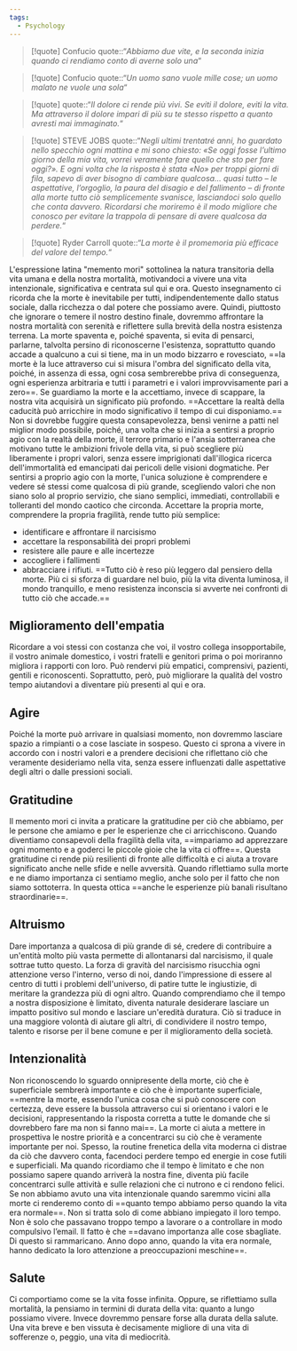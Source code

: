 ```yaml
---
tags:
  - Psychology
---
```



> [!quote] Confucio
> quote::“*Abbiamo due vite, e la seconda inizia quando ci rendiamo conto di averne solo una*“

> [!quote] Confucio
> quote::“*Un uomo sano vuole mille cose; un uomo malato ne vuole una sola*“

> [!quote]
> quote::“*Il dolore ci rende più vivi. Se eviti il dolore, eviti la vita. Ma attraverso il dolore impari di più su te stesso rispetto a quanto avresti mai immaginato.*“

> [!quote] STEVE JOBS
> quote::“*Negli ultimi trentatré anni, ho guardato nello specchio ogni mattina e mi sono chiesto: «Se oggi fosse l’ultimo giorno della mia vita, vorrei veramente fare quello che sto per fare oggi?». E ogni volta che la risposta è stata «No» per troppi giorni di fila, sapevo di aver bisogno di cambiare qualcosa… quasi tutto – le aspettative, l’orgoglio, la paura del disagio e del fallimento – di fronte alla morte tutto ciò semplicemente svanisce, lasciandoci solo quello che conta davvero. Ricordarsi che moriremo è il modo migliore che conosco per evitare la trappola di pensare di avere qualcosa da perdere.*“

> [!quote] Ryder Carroll
> quote::“*La morte è il promemoria più efficace del valore del tempo.*“

L'espressione latina "memento mori" sottolinea la natura transitoria della vita umana e della nostra mortalità, motivandoci a vivere una vita intenzionale, significativa e centrata sul qui e ora.
Questo insegnamento ci ricorda che la morte è inevitabile per tutti, indipendentemente dallo status sociale, dalla ricchezza o dal potere che possiamo avere.
Quindi, piuttosto che ignorare o temere il nostro destino finale, dovremmo affrontare la nostra mortalità con serenità e riflettere sulla brevità della nostra esistenza terrena.
La morte spaventa e, poiché spaventa, si evita di pensarci, parlarne, talvolta persino di riconoscerne l'esistenza, soprattutto quando accade a qualcuno a cui si tiene, ma in un modo bizzarro e rovesciato, ==la morte è la luce attraverso cui si misura l'ombra del significato della vita, poiché, in assenza di essa, ogni cosa sembrerebbe priva di conseguenza, ogni esperienza arbitraria e tutti i parametri e i valori improvvisamente pari a zero==.
Se guardiamo la morte e la accettiamo, invece di scappare, la nostra vita acquisirà un significato più profondo.
==Accettare la realtà della caducità può arricchire in modo significativo il tempo di cui disponiamo.==
Non si dovrebbe fuggire questa consapevolezza, bensì venirne a patti nel miglior modo possibile, poiché, una volta che si inizia a sentirsi a proprio agio con la realtà della morte, il terrore primario e l'ansia sotterranea che motivano tutte le ambizioni frivole della vita, si può scegliere più liberamente i propri valori, senza essere imprigionati dall'illogica ricerca dell'immortalità ed emancipati dai pericoli delle visioni dogmatiche.
Per sentirsi a proprio agio con la morte, l'unica soluzione è comprendere e vedere sé stessi come qualcosa di più grande, scegliendo valori che non siano solo al proprio servizio, che siano semplici, immediati, controllabili e tolleranti del mondo caotico che circonda.
Accettare la propria morte, comprendere la propria fragilità, rende tutto più semplice:
* identificare e affrontare il narcisismo
* accettare la responsabilità dei propri problemi
* resistere alle paure e alle incertezze
* accogliere i fallimenti
* abbracciare i rifiuti.
==Tutto ciò è reso più leggero dal pensiero della morte. Più ci si sforza di guardare nel buio, più la vita diventa luminosa, il mondo tranquillo, e meno resistenza inconscia si avverte nei confronti di tutto ciò che accade.==


## Miglioramento dell'empatia
Ricordare a voi stessi con costanza che voi, il vostro collega insopportabile, il vostro animale domestico, i vostri fratelli e genitori prima o poi moriranno migliora i rapporti con loro.
Può rendervi più empatici, comprensivi, pazienti, gentili e riconoscenti. Soprattutto, però, può migliorare la qualità del vostro tempo aiutandovi a diventare più presenti al qui e ora.

## Agire
Poiché la morte può arrivare in qualsiasi momento, non dovremmo lasciare spazio a rimpianti o a cose lasciate in sospeso. Questo ci sprona a vivere in accordo con i nostri valori e a prendere decisioni che riflettano ciò che veramente desideriamo nella vita, senza essere influenzati dalle aspettative degli altri o dalle pressioni sociali.

## Gratitudine
Il memento mori ci invita a praticare la gratitudine per ciò che abbiamo, per le persone che amiamo e per le esperienze che ci arricchiscono.
Quando diventiamo consapevoli della fragilità della vita, ==impariamo ad apprezzare ogni momento e a goderci le piccole gioie che la vita ci offre==. Questa gratitudine ci rende più resilienti di fronte alle difficoltà e ci aiuta a trovare significato anche nelle sfide e nelle avversità.
Quando riflettiamo sulla morte e ne diamo importanza ci sentiamo meglio, anche solo per il fatto che non siamo sottoterra. In questa ottica ==anche le esperienze più banali risultano straordinarie==.

## Altruismo
Dare importanza a qualcosa di più grande di sé, credere di contribuire a un'entità molto più vasta permette di allontanarsi dal narcisismo, il quale sottrae tutto questo.
La forza di gravità del narcisismo risucchia ogni attenzione verso l'interno, verso di noi, dando l'impressione di essere al centro di tutti i problemi dell'universo, di patire tutte le ingiustizie, di meritare la grandezza più di ogni altro.
Quando comprendiamo che il tempo a nostra disposizione è limitato, diventa naturale desiderare lasciare un impatto positivo sul mondo e lasciare un'eredità duratura. Ciò si traduce in una maggiore volontà di aiutare gli altri, di condividere il nostro tempo, talento e risorse per il bene comune e per il miglioramento della società.

## Intenzionalità
Non riconoscendo lo sguardo onnipresente della morte, ciò che è superficiale sembrerà importante e ciò che è importante superficiale, ==mentre la morte, essendo l'unica cosa che si può conoscere con certezza, deve essere la bussola attraverso cui si orientano i valori e le decisioni, rappresentando la risposta corretta a tutte le domande che si dovrebbero fare ma non si fanno mai==.
La morte ci aiuta a mettere in prospettiva le nostre priorità e a concentrarci su ciò che è veramente importante per noi.
Spesso, la routine frenetica della vita moderna ci distrae da ciò che davvero conta, facendoci perdere tempo ed energie in cose futili e superficiali.
Ma quando ricordiamo che il tempo è limitato e che non possiamo sapere quando arriverà la nostra fine, diventa più facile concentrarci sulle attività e sulle relazioni che ci nutrono e ci rendono felici.
Se non abbiamo avuto una vita intenzionale quando saremmo vicini alla morte ci renderemo conto di ==quanto tempo abbiamo perso quando la vita era normale==. Non si tratta solo di come abbiano impiegato il loro tempo. Non è solo che passavano troppo tempo a lavorare o a controllare in modo compulsivo l’email.
Il fatto è che ==davano importanza alle cose sbagliate. Di questo si rammaricano. Anno dopo anno, quando la vita era normale, hanno dedicato la loro attenzione a preoccupazioni meschine==.

## Salute

Ci comportiamo come se la vita fosse infinita. Oppure, se riflettiamo sulla mortalità, la pensiamo in termini di durata della vita: quanto a lungo possiamo vivere. Invece dovremmo pensare forse alla durata della salute. Una vita breve e ben vissuta è decisamente migliore di una vita di sofferenze o, peggio, una vita di mediocrità.